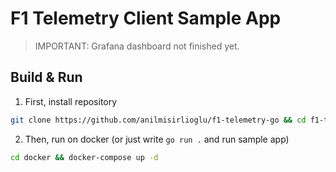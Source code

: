 # F1 Telemetry Client Sample App

> IMPORTANT: Grafana dashboard not finished yet.

## Build & Run

1. First, install repository

```bash
git clone https://github.com/anilmisirlioglu/f1-telemetry-go && cd f1-telemetry-go
```

2. Then, run on docker (or just write `go run .` and run sample app)
```bash
cd docker && docker-compose up -d
```
